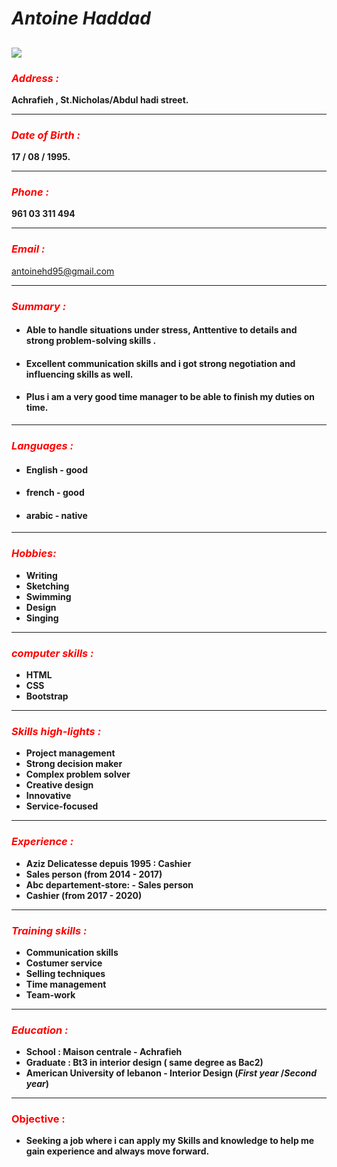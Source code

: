 # ***Antoine Haddad***

![](image.jpeg)
------------------------------------------------------------------------------------------------------


### <span style="color:red"> ***Address :*** </span>
**Achrafieh , St.Nicholas/Abdul hadi street.**

------------------------------------------------------------------------------------------------------

### <span style="color:red">***Date of Birth :*** </span>
**17 / 08 / 1995.**

------------------------------------------------------------------------------------------------------


### <span style="color:red">***Phone :*** </span>
**961 03 311 494**

------------------------------------------------------------------------------------------------------


### <span style="color:red"> ***Email :*** </span>
[antoinehd95@gmail.com](https://www.gmail.com)

-------------------------------------------------------------------------------------------------------

### <span style="color:red"> ***Summary :*** </span>
- #### **Able to handle situations under stress, Anttentive to details and strong problem-solving skills .**
- #### **Excellent communication skills and i got strong negotiation and influencing skills as well.**
- #### **Plus i am a very good time manager to be able to finish my duties on time.**
    
---------------------------------------------------------------------------------------------------------


### <span style="color:red"> ***Languages :*** </span>
- #### **English - good**
- #### **french - good**
- #### **arabic - native**

----------------------------------------------------------------------------------------------------------


### <span style="color:red">***Hobbies:*** </span>
- **Writing**
- **Sketching**
- **Swimming**
- **Design**
- **Singing**

----------------------------------------------------------------------------------------------------------

### <span style="color:red">***computer skills :*** </span>
- **HTML**
- **CSS**
- **Bootstrap**

------------------------------------------------------------------------------------------------------------
    


### <span style="color:red">***Skills high-lights :*** </span>  
- **Project management**
- **Strong decision maker**
- **Complex problem solver**
- **Creative design**
- **Innovative**
- **Service-focused**
    
--------------------------------------------------------------------------------------------------------------


### <span style="color:red"> ***Experience :*** </span>
- **Aziz Delicatesse depuis 1995 : Cashier**
- **Sales person (from 2014 - 2017)**
- **Abc departement-store: - Sales person**
- **Cashier (from 2017 - 2020)**

--------------------------------------------------------------------------------------------------------------

### <span style="color:red"> ***Training skills :*** </span>
- **Communication skills**
- **Costumer service**
- **Selling techniques**       
- **Time management**
- **Team-work**

--------------------------------------------------------------------------------------------------------------


### <span style="color:red">***Education :*** </span>
- **School : Maison centrale - Achrafieh** 
- **Graduate : Bt3 in interior design ( same degree as Bac2)**
- **American University of lebanon - Interior Design  (_First year_ /_Second year_)**
                                                      
  
---------------------------------------------------------------------------------------------------------------
  
  
### <span style="color:red">**Objective :** </span>
- **Seeking a job where i can apply my Skills and knowledge to help me gain experience and always move forward.**
